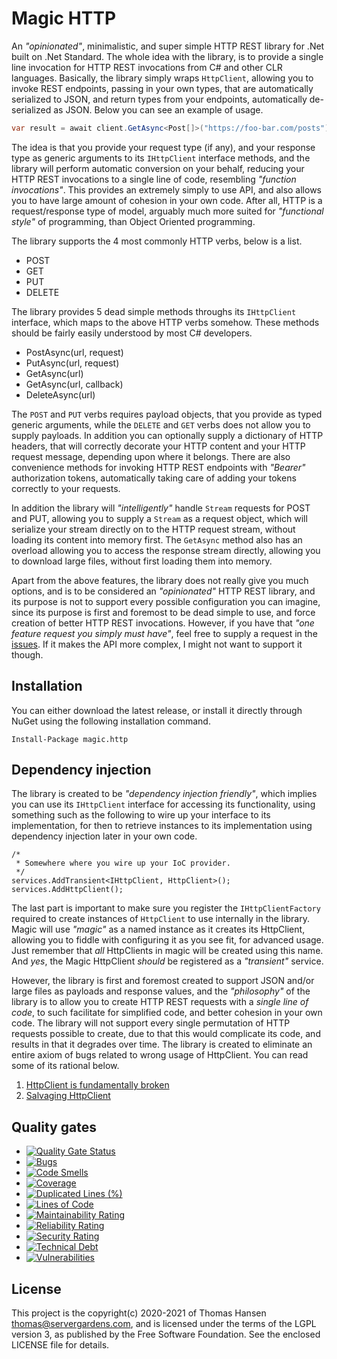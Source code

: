 
# Magic HTTP

An _"opinionated"_, minimalistic, and super simple HTTP REST library for .Net built on .Net Standard. The whole idea
with the library, is to provide a single line invocation for HTTP REST invocations from C# and other CLR languages.
Basically, the library simply wraps `HttpClient`, allowing you to invoke REST endpoints, passing in your own types,
that are automatically serialized to JSON, and return types from your endpoints, automatically de-serialized as JSON.
Below you can see an example of usage.

```csharp
var result = await client.GetAsync<Post[]>("https://foo-bar.com/posts");
```

The idea is that you provide your request type (if any), and your response type as generic arguments to its
`IHttpClient` interface methods, and the library will perform automatic conversion on your behalf, reducing your
HTTP REST invocations to a single line of code, resembling _"function invocations"_. This provides an
extremely simply to use API, and also allows you to have large amount of cohesion in your own code. After all,
HTTP is a request/response type of model, arguably much more suited for _"functional style"_ of programming,
than Object Oriented programming.

The library supports the 4 most commonly HTTP verbs, below is a list.

* POST
* GET
* PUT
* DELETE

The library provides 5 dead simple methods throughs its `IHttpClient` interface, which maps to the above HTTP verbs
somehow. These methods should be fairly easily understood by most C# developers.

* PostAsync(url, request)
* PutAsync(url, request)
* GetAsync(url)
* GetAsync(url, callback)
* DeleteAsync(url)

The `POST` and `PUT` verbs requires payload objects, that you provide as typed generic arguments, while the `DELETE` and `GET`
verbs does not allow you to supply payloads. In addition you can optionally supply a dictionary of HTTP headers, that
will correctly decorate your HTTP content and your HTTP request message, depending upon where it belongs. There are also
convenience methods for invoking HTTP REST endpoints with _"Bearer"_ authorization tokens, automatically taking care of
adding your tokens correctly to your requests.

In addition the library will _"intelligently"_ handle `Stream` requests for POST and PUT, allowing you to
supply a `Stream` as a request object, which will serialize your stream directly on to the HTTP request
stream, without loading its content into memory first. The `GetAsync` method also has an overload allowing
you to access the response stream directly, allowing you to download large files, without first loading them
into memory.

Apart from the above features, the library does not really give you much options, and is to be considered an _"opinionated"_
HTTP REST library, and its purpose is not to support every possible configuration you can imagine, since its purpose
is first and foremost to be dead simple to use, and force creation of better HTTP REST invocations.
However, if you have that _"one feature request you simply must have"_, feel free to supply a request in the
[issues](https://github.com/polterguy/magic.http/issues). If it makes the API more complex, I might not want to support
it though.

## Installation

You can either download the latest release, or install it directly through NuGet using the following installation
command.

```
Install-Package magic.http
```

## Dependency injection

The library is created to be _"dependency injection friendly"_, which implies you can use its `IHttpClient` interface
for accessing its functionality, using something such as the following to wire up your interface to its implementation,
for then to retrieve instances to its implementation using dependency injection later in your own code.

```code
/*
 * Somewhere where you wire up your IoC provider.
 */
services.AddTransient<IHttpClient, HttpClient>();
services.AddHttpClient();
```

The last part is important to make sure you register the `IHttpClientFactory` required to create
instances of `HttpClient` to use internally in the library. Magic will use _"magic"_ as a named
instance as it creates its HttpClient, allowing you to fiddle with configuring it as you see fit,
for advanced usage. Just remember that _all_ HttpClients in magic will be created using this name.
And _yes_, the Magic HttpClient _should_ be registered as a _"transient"_ service.

However, the library is first and foremost created to support JSON and/or large files as payloads and response values,
and the _"philosophy"_ of the library is to allow you to create HTTP REST requests with a _single line of code_, to
such facilitate for simplified code, and better cohesion in your own code. The library will not support every single
permutation of HTTP requests possible to create, due to that this would complicate its code, and results in that it
degrades over time. The library is created to eliminate an entire axiom of bugs related to wrong usage of HttpClient.
You can read some of its rational below.

1. [HttpClient is fundamentally broken](https://dzone.com/articles/nets-httpclient-is-a-hot-smoking-pile-of-garbage)
2. [Salvaging HttpClient](https://dzone.com/articles/salvaging-nets-httpclient)

## Quality gates

- [![Quality Gate Status](https://sonarcloud.io/api/project_badges/measure?project=polterguy_magic.http&metric=alert_status)](https://sonarcloud.io/dashboard?id=polterguy_magic.http)
- [![Bugs](https://sonarcloud.io/api/project_badges/measure?project=polterguy_magic.http&metric=bugs)](https://sonarcloud.io/dashboard?id=polterguy_magic.http)
- [![Code Smells](https://sonarcloud.io/api/project_badges/measure?project=polterguy_magic.http&metric=code_smells)](https://sonarcloud.io/dashboard?id=polterguy_magic.http)
- [![Coverage](https://sonarcloud.io/api/project_badges/measure?project=polterguy_magic.http&metric=coverage)](https://sonarcloud.io/dashboard?id=polterguy_magic.http)
- [![Duplicated Lines (%)](https://sonarcloud.io/api/project_badges/measure?project=polterguy_magic.http&metric=duplicated_lines_density)](https://sonarcloud.io/dashboard?id=polterguy_magic.http)
- [![Lines of Code](https://sonarcloud.io/api/project_badges/measure?project=polterguy_magic.http&metric=ncloc)](https://sonarcloud.io/dashboard?id=polterguy_magic.http)
- [![Maintainability Rating](https://sonarcloud.io/api/project_badges/measure?project=polterguy_magic.http&metric=sqale_rating)](https://sonarcloud.io/dashboard?id=polterguy_magic.http)
- [![Reliability Rating](https://sonarcloud.io/api/project_badges/measure?project=polterguy_magic.http&metric=reliability_rating)](https://sonarcloud.io/dashboard?id=polterguy_magic.http)
- [![Security Rating](https://sonarcloud.io/api/project_badges/measure?project=polterguy_magic.http&metric=security_rating)](https://sonarcloud.io/dashboard?id=polterguy_magic.http)
- [![Technical Debt](https://sonarcloud.io/api/project_badges/measure?project=polterguy_magic.http&metric=sqale_index)](https://sonarcloud.io/dashboard?id=polterguy_magic.http)
- [![Vulnerabilities](https://sonarcloud.io/api/project_badges/measure?project=polterguy_magic.http&metric=vulnerabilities)](https://sonarcloud.io/dashboard?id=polterguy_magic.http)

## License

This project is the copyright(c) 2020-2021 of Thomas Hansen thomas@servergardens.com, and is licensed under the terms
of the LGPL version 3, as published by the Free Software Foundation. See the enclosed LICENSE file for details.
